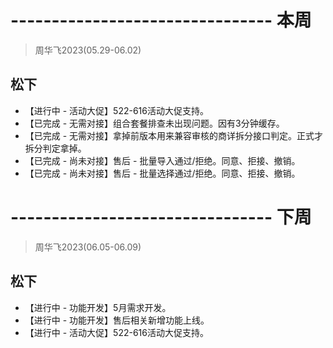 # -------------------------------- 本周
> 周华飞2023(05.29-06.02)
## 松下
* 【进行中 - 活动大促】522-616活动大促支持。
* 【已完成 - 无需对接】组合套餐排查未出现问题。因有3分钟缓存。
* 【已完成 - 无需对接】拿掉前版本用来兼容审核的商详拆分接口判定。正式才拆分判定拿掉。
* 【已完成 - 尚未对接】售后 - 批量导入通过/拒绝。同意、拒接、撤销。
* 【已完成 - 尚未对接】售后 - 批量选择通过/拒绝。同意、拒接、撤销。

# -------------------------------- 下周
> 周华飞2023(06.05-06.09)
## 松下
* 【进行中 - 功能开发】5月需求开发。
* 【进行中 - 功能开发】售后相关新增功能上线。
* 【进行中 - 活动大促】522-616活动大促支持。
